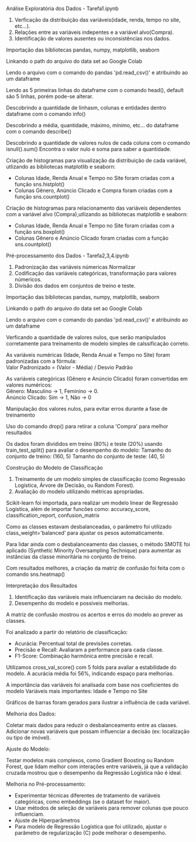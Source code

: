 Análise Exploratória dos Dados - Tarefa1.ipynb
1. Verficação da distribuição das variáveis(idade, renda, tempo no site, etc...).<br>
2. Relações entre as variáveis indepentes e a variável alvo(Compra).<br>
3. Identificação de valores ausentes ou inconsistências nos dados.<br>

Importação das bibliotecas pandas, numpy, matplotlib, seaborn

Linkando o path do arquivo do data set ao Google Colab

Lendo o arquivo com o comando do pandas 'pd.read_csv()' e atribuindo ao um dataframe

Lendo as 5 primeiras linhas do dataframe com o comando head(), default são 5 linhas, porém pode-se alterar.

Descobrindo a quantidade de linhasm, colunas e entidades dentro dataframe com o comando info()

Descobrindo a média, quantidade, máximo, mínimo, etc... do dataframe com o comando describe()

Descobrindo a quantidade de valores nulos de cada coluna com o comando isnull().sum()
Encontra o valor nulo e soma para saber a quantidade.

Criação de histogramas para visualização da distribuição de cada variável, utlizando as bibliotecas matplotlib e seaborn:
- Colunas Idade, Renda Anual e Tempo no Site foram criadas com a função sns.histplot()
- Colunas Gênero, Anúncio Clicado e Compra foram criadas com a função sns.countplot()

Criação de histogramas para relacionamento das variáveis dependentes com a variável alvo (Compra),utlizando as bibliotecas matplotlib e seaborn:
- Colunas Idade, Renda Anual e Tempo no Site foram criadas com a função sns.boxplot()
- Colunas Gênero e Anúncio Clicado  foram criadas com a função sns.countplot()

Pré-processamento dos Dados - Tarefa2,3,4.ipynb
1. Padronização das variáveis númericas Normalizar<br>
2. Codificação das variáveis categóricas, transformação para valores númericos.<br>
3. Divisão dos dados em conjuntos de treino e teste.<br>

Importação das bibliotecas pandas, numpy, matplotlib, seaborn

Linkando o path do arquivo do data set ao Google Colab

Lendo o arquivo com o comando do pandas 'pd.read_csv()' e atribuindo ao um dataframe

Verficando a quantidade de valores nulos, que serão manipulados corretamente para treinamento de modelo simples de calssificação correto.

As variáveis numéricas (Idade, Renda Anual e Tempo no Site) foram padronizadas com a fórmula:<br>
Valor Padronizado = (Valor - Média) / Desvio Padrão<br>

As variáveis categóricas (Gênero e Anúncio Clicado) foram convertidas em valores numéricos:<br>
Gênero: Masculino → 1, Feminino → 0.<br>
Anúncio Clicado: Sim → 1, Não → 0<br>

Manipulação dos valores nulos, para evitar erros durante a fase de treinamento

Uso do comando drop() para retirar a coluna 'Compra' para melhor resultados

Os dados foram divididos em treino (80%) e teste (20%) usando train_test_split() para avaliar o desempenho do modelo:
Tamanho do conjunto de treino: (160, 5)
Tamanho do conjunto de teste: (40, 5)

Construção do Modelo de Classificação
1. Treinamento de um modelo simples de classificação (como Regressão Logística, Árvore de Decisão, ou Random Forest).<br>
2. Avaliação do modelo utilizando métricas apropriadas.<br>

Scikit-learn foi importada, para realizar um modelo linear de Regressão Logística, além de importar funcões como: accuracy_score, classification_report, confusion_matrix 

Como as classes estavam desbalanceadas, o parâmetro foi utilizado class_weight='balanced' para ajustar os pesos automaticamente.

Para lidar ainda com o desbalanceamento das classes, o método SMOTE foi aplicado (Synthetic Minority Oversampling Technique) para aumentar as instâncias da classe minoritária no conjunto de treino.

Com resultados melhores, a criação da matriz de confusão foi feita com o comando sns.heatmap()

Interpretação dos Resultados
1. Identificação das variáveis mais influenciaram na decisão do modelo.<br>
2. Desempenho do modelo e possíveis melhorias.<br>

A matriz de confusão mostrou os acertos e erros do modelo ao prever as classes.

Foi analizado a partir do relatório de classificação:
- Acurácia: Percentual total de previsões corretas.
- Precisão e Recall: Avaliaram a performance para cada classe.
- F1-Score: Combinação harmônica entre precisão e recall.

Utilizamos cross_val_score() com 5 folds para avaliar a estabilidade do modelo. A acurácia média foi 56%, indicando espaço para melhorias.

A importância das variáveis foi analisada com base nos coeficientes do modelo
Variáveis mais importantes: Idade e Tempo no Site

Gráficos de barras foram gerados para ilustrar a influência de cada variável.

Melhoria dos Dados:

Coletar mais dados para reduzir o desbalanceamento entre as classes. Adicionar novas variáveis que possam influenciar a decisão (ex: localização ou tipo de imóvel).

Ajuste do Modelo:

Testar modelos mais complexos, como Gradient Boosting ou Random Forest, que lidam melhor com interações entre variáveis, já que a validação cruzada mostrou que o desempenho da Regressão Logística não é ideal.

Melhoria no Pré-processamento:
- Experimentar técnicas diferentes de tratamento de variáveis categóricas, como embeddings (se o dataset for maior).
- Usar métodos de seleção de variáveis para remover colunas que pouco influenciam.
- Ajuste de Hiperparâmetros
- Para modelo de Regressão Logística que foi utilizado, ajustar o parâmetro de regularização (C) pode melhorar o desempenho.
